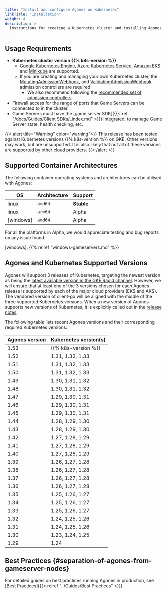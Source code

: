 ```yaml
---
title: "Install and configure Agones on Kubernetes"
linkTitle: "Installation"
weight: 4
description: >
  Instructions for creating a Kubernetes cluster and installing Agones.
---
```


## Usage Requirements

- **Kubernetes cluster version {{% k8s-version %}}**
  - [Google Kubernetes Engine](https://cloud.google.com/kubernetes-engine/),
    [Azure Kubernetes Service](https://azure.microsoft.com/en-us/services/kubernetes-service/),
    [Amazon EKS](https://aws.amazon.com/eks/) and [Minikube](https://github.com/kubernetes/minikube) are supported.
  - If you are creating and managing your own Kubernetes cluster, the
    [MutatingAdmissionWebhook](https://kubernetes.io/docs/reference/access-authn-authz/admission-controllers/#mutatingadmissionwebhook), and
    [ValidatingAdmissionWebhook](https://kubernetes.io/docs/reference/access-authn-authz/admission-controllers/#validatingadmissionwebhook)
    admission controllers are required.
    - We also recommend following the
      [recommended set of admission controllers](https://kubernetes.io/docs/reference/access-authn-authz/admission-controllers/#is-there-a-recommended-set-of-admission-controllers-to-use).
- Firewall access for the range of ports that Game Servers can be connected to in the cluster.
- Game Servers must have the [game server SDK]({{< ref "/docs/Guides/Client SDKs/_index.md"  >}}) integrated, to manage Game Server state, health checking, etc.

{{< alert title="Warning" color="warning">}}
This release has been tested against Kubernetes versions {{% k8s-version %}} on GKE. Other versions may work, but are unsupported. It is also likely that not all of these versions are supported by other cloud providers.
{{< /alert >}}

## Supported Container Architectures

The following container operating systems and architectures can be utilised with Agones:

| OS        | Architecture | Support    |
| --------- | ------------ | ---------- |
| linux     | `amd64`      | **Stable** |
| linux     | `arm64`      | Alpha      |
| [windows] | `amd64`      | Alpha      |

For all the platforms in Alpha, we would appreciate testing and bug reports on any issue found.

[windows]: {{% relref "windows-gameservers.md" %}}

## Agones and Kubernetes Supported Versions

Agones will support 3 releases of Kubernetes, targeting the newest version as being the [latest available version in the GKE Rapid channel](https://cloud.google.com/kubernetes-engine/docs/release-notes#current_versions). However, we will ensure that at least one of the 3 versions chosen for each Agones release is supported by each of the major cloud providers (EKS and AKS). The vendored version of client-go will be aligned with the middle of the three supported Kubernetes versions. When a new version of Agones supports new versions of Kubernetes, it is explicitly called out in the [release notes](https://agones.dev/site/blog/releases/).

The following table lists recent Agones versions and their corresponding required Kubernetes versions:

| Agones version | Kubernetes version(s) |
| -------------- | ------------------    |
| 1.53           | {{% k8s-version %}}   |
| 1.52           | 1.31, 1.32, 1.33      |
| 1.51           | 1.31, 1.32, 1.33      |
| 1.50           | 1.31, 1.32, 1.33      |
| 1.49           | 1.30, 1.31, 1.32      |
| 1.48           | 1.30, 1.31, 1.32      |
| 1.47           | 1.29, 1.30, 1.31      |
| 1.46           | 1.29, 1.30, 1.31      |
| 1.45           | 1.29, 1.30, 1.31      |
| 1.44           | 1.28, 1.29, 1.30      |
| 1.43           | 1.28, 1.29, 1.30      |
| 1.42           | 1.27, 1.28, 1.29      |
| 1.41           | 1.27, 1.28, 1.29      |
| 1.40           | 1.27, 1.28, 1.29      |
| 1.39           | 1.26, 1.27, 1.28      |
| 1.38           | 1.26, 1.27, 1.28      |
| 1.37           | 1.26, 1.27, 1.28      |
| 1.36           | 1.26, 1.27, 1.28      |
| 1.35           | 1.25, 1.26, 1.27      |
| 1.34           | 1.25, 1.26, 1.27      |
| 1.33           | 1.25, 1.26, 1.27      |
| 1.32           | 1.24, 1.25, 1.26      |
| 1.31           | 1.24, 1.25, 1.26      |
| 1.30           | 1.23, 1.24, 1.25      |
| 1.29           | 1.24                  |


## Best Practices {#separation-of-agones-from-gameserver-nodes}
<!-- keep installation/#separation-of-agones-from-gameserver-nodes permalink -->

For detailed guides on best practices running Agones in production, see [Best Practices]({{< relref "../Guides/Best Practices" >}}).
